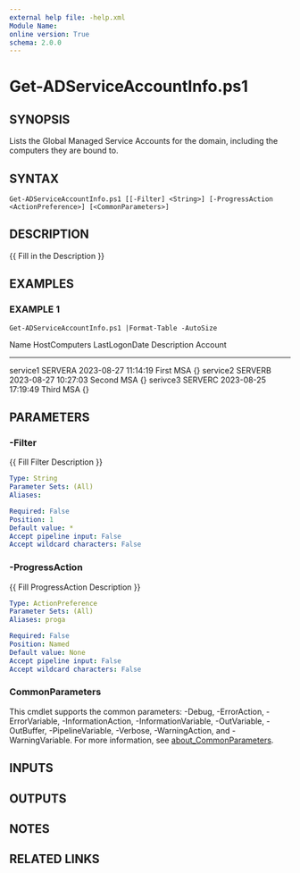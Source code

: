 ```yaml
---
external help file: -help.xml
Module Name:
online version: True
schema: 2.0.0
---
```


# Get-ADServiceAccountInfo.ps1

## SYNOPSIS
Lists the Global Managed Service Accounts for the domain, including the computers they are bound to.

## SYNTAX

```
Get-ADServiceAccountInfo.ps1 [[-Filter] <String>] [-ProgressAction <ActionPreference>] [<CommonParameters>]
```

## DESCRIPTION
{{ Fill in the Description }}

## EXAMPLES

### EXAMPLE 1
```
Get-ADServiceAccountInfo.ps1 |Format-Table -AutoSize
```

Name     HostComputers LastLogonDate       Description Account
----     ------------- -------------       ----------- -------
service1 SERVERA       2023-08-27 11:14:19 First MSA   {}
service2 SERVERB       2023-08-27 10:27:03 Second MSA  {}
serivce3 SERVERC       2023-08-25 17:19:49 Third MSA   {}

## PARAMETERS

### -Filter
{{ Fill Filter Description }}

```yaml
Type: String
Parameter Sets: (All)
Aliases:

Required: False
Position: 1
Default value: *
Accept pipeline input: False
Accept wildcard characters: False
```

### -ProgressAction
{{ Fill ProgressAction Description }}

```yaml
Type: ActionPreference
Parameter Sets: (All)
Aliases: proga

Required: False
Position: Named
Default value: None
Accept pipeline input: False
Accept wildcard characters: False
```

### CommonParameters
This cmdlet supports the common parameters: -Debug, -ErrorAction, -ErrorVariable, -InformationAction, -InformationVariable, -OutVariable, -OutBuffer, -PipelineVariable, -Verbose, -WarningAction, and -WarningVariable. For more information, see [about_CommonParameters](http://go.microsoft.com/fwlink/?LinkID=113216).

## INPUTS

## OUTPUTS

## NOTES

## RELATED LINKS
